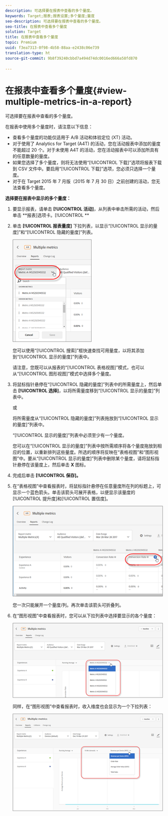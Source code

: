 ```yaml
---
description: 可选择要在报表中查看的多个量度。
keywords: Target;报表;报表设置;多个量度;量度
seo-description: 可选择要在报表中查看的多个量度。
seo-title: 在报表中查看多个量度
solution: Target
title: 在报表中查看多个量度
topic: Premium
uuid: f3ea7313-0f98-4b58-88aa-e2438c06e739
translation-type: ht
source-git-commit: 9b8f39240cbbd7a494d74dc0016ed666a58fd870

---
```



# 在报表中查看多个量度{#view-multiple-metrics-in-a-report}

可选择要在报表中查看的多个量度。

在报表中使用多个量度时，请注意以下信息：

* 查看多个量度的功能仅适用于 A/B 活动和体验定位 (XT) 活动。
* 对于使用了 Analytics for Target (A4T) 的活动，您在活动报表中添加的量度不能超过 20 个。对于未使用 A4T 的活动，您在活动报表中可以添加所具有的任意数量的量度。
* 如果您选择了多个量度，则将无法使用“[!UICONTROL 下载]”选项将报表下载到 CSV 文件中。要启用“[!UICONTROL 下载]”选项，您必须只选择一个量度。
* 对于在 Target 2015 年 7 月版（2015 年 7 月 30 日）之前创建的活动，您无法查看多个量度。

**选择要在报表中显示的多个量度：**

1. 要显示报表，请单击 **[!UICONTROL 活动]**，从列表中单击所需的活动，然后单击 **报表]选项卡。[!UICONTROL **
1. 单击 **[!UICONTROL 报表量度]** 下拉列表，以显示“[!UICONTROL 显示的量度]”和“[!UICONTROL 隐藏的量度]”列表。

   ![](assets/multiple_metrics.png)

   您可以使用“[!UICONTROL 搜索]”框快速查找可用量度，以将其添加到“[!UICONTROL 显示的量度]”列表中。

   请注意，您既可以从报表的“[!UICONTROL 表格视图]”模式，也可以从“[!UICONTROL 图形视图]”模式中选择多个量度。

1. 将鼠标指针悬停在“[!UICONTROL 隐藏的量度]”列表中的所需量度上，然后单击 **[!UICONTROL 选择]**，以将所需量度移到“[!UICONTROL 显示的量度]”列表中。

   或

   将所需量度从“[!UICONTROL 隐藏的量度]”列表拖放到“[!UICONTROL 显示的量度]”列表中。

   “[!UICONTROL 显示的量度]”列表中必须至少有一个量度。

   您可以在“[!UICONTROL 显示的量度]”列表中按所需顺序将各个量度拖放到相应的位置，以重新排列这些量度。所选的顺序将反映在“表格视图”和“图形视图”中。要从“[!UICONTROL 显示的量度]”列表中删除某个量度，请将鼠标指针悬停在该量度上，然后单击 **X** 图标。

1. 完成后单击 **[!UICONTROL 保存]。**
1. 在“表格视图”中查看报表时，将鼠标指针悬停在任意量度所在列的标题上，可显示一个蓝色箭头。单击该箭头可展开表格，以便显示该量度的[!UICONTROL 提升度]和[!UICONTROL 置信度]。

   ![](assets/multiple_metrics_table.png)

   您一次只能展开一个量度/列。再次单击该箭头可折叠列。

1. 在“图形视图”中查看报表时，您可以从下拉列表中选择要显示的各个量度：

   ![](assets/multiple_metrics_graph.png)

   同样，在“图形视图”中查看报表时，收入维度也会显示为一个下拉列表：

   ![](assets/muttiple_revenue.png)

